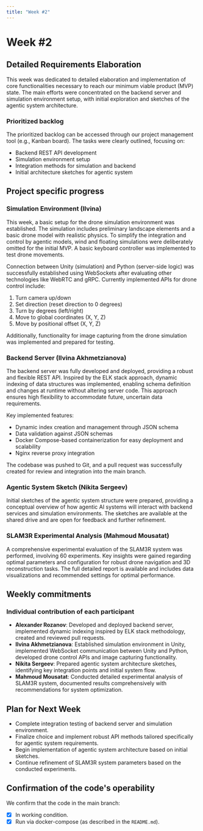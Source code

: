 ```yaml
---
title: "Week #2"
---
```


# **Week #2**

## Detailed Requirements Elaboration

This week was dedicated to detailed elaboration and implementation of core functionalities necessary to reach our minimum viable product (MVP) state. The main efforts were concentrated on the backend server and simulation environment setup, with initial exploration and sketches of the agentic system architecture.

### Prioritized backlog

The prioritized backlog can be accessed through our project management tool (e.g., Kanban board). The tasks were clearly outlined, focusing on:
- Backend REST API development
- Simulation environment setup
- Integration methods for simulation and backend
- Initial architecture sketches for agentic system

## Project specific progress

### Simulation Environment (Ilvina)

This week, a basic setup for the drone simulation environment was established. The simulation includes preliminary landscape elements and a basic drone model with realistic physics. To simplify the integration and control by agentic models, wind and floating simulations were deliberately omitted for the initial MVP. A basic keyboard controller was implemented to test drone movements. 

Connection between Unity (simulation) and Python (server-side logic) was successfully established using WebSockets after evaluating other technologies like WebRTC and gRPC. Currently implemented APIs for drone control include:

1. Turn camera up/down
2. Set direction (reset direction to 0 degrees)
3. Turn by degrees (left/right)
4. Move to global coordinates (X, Y, Z)
5. Move by positional offset (X, Y, Z)

Additionally, functionality for image capturing from the drone simulation was implemented and prepared for testing.

### Backend Server (Ilvina Akhmetzianova)

The backend server was fully developed and deployed, providing a robust and flexible REST API. Inspired by the ELK stack approach, dynamic indexing of data structures was implemented, enabling schema definition and changes at runtime without altering server code. This approach ensures high flexibility to accommodate future, uncertain data requirements.

Key implemented features:
- Dynamic index creation and management through JSON schema
- Data validation against JSON schemas
- Docker Compose-based containerization for easy deployment and scalability
- Nginx reverse proxy integration

The codebase was pushed to Git, and a pull request was successfully created for review and integration into the main branch.

### Agentic System Sketch (Nikita Sergeev)

Initial sketches of the agentic system structure were prepared, providing a conceptual overview of how agentic AI systems will interact with backend services and simulation environments. The sketches are available at the shared drive and are open for feedback and further refinement.

### SLAM3R Experimental Analysis (Mahmoud Mousatat)

A comprehensive experimental evaluation of the SLAM3R system was performed, involving 60 experiments. Key insights were gained regarding optimal parameters and configuration for robust drone navigation and 3D reconstruction tasks. The full detailed report is available and includes data visualizations and recommended settings for optimal performance.

## Weekly commitments

### Individual contribution of each participant
- **Alexander Rozanov**: Developed and deployed backend server, implemented dynamic indexing inspired by ELK stack methodology, created and reviewed pull requests.
- **Ilvina Akhmetzianova**: Established simulation environment in Unity, implemented WebSocket communication between Unity and Python, developed drone control APIs and image capturing functionality.
- **Nikita Sergeev**: Prepared agentic system architecture sketches, identifying key integration points and initial system flow.
- **Mahmoud Mousatat**: Conducted detailed experimental analysis of SLAM3R system, documented results comprehensively with recommendations for system optimization.

## Plan for Next Week
- Complete integration testing of backend server and simulation environment.
- Finalize choice and implement robust API methods tailored specifically for agentic system requirements.
- Begin implementation of agentic system architecture based on initial sketches.
- Continue refinement of SLAM3R system parameters based on the conducted experiments.

## Confirmation of the code's operability

We confirm that the code in the main branch:
- [x] In working condition.
- [x] Run via docker-compose (as described in the `README.md`).